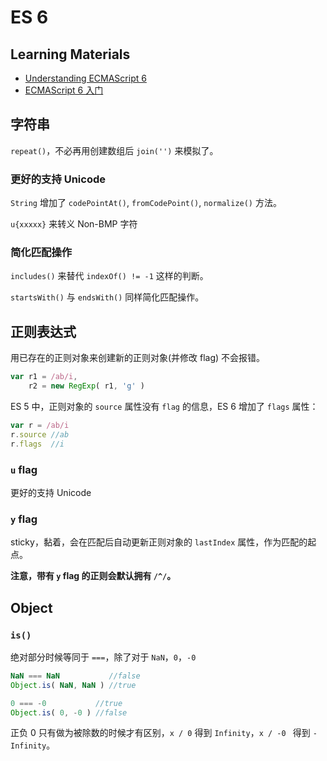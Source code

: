 # ES 6

## Learning Materials

- [Understanding ECMAScript 6](https://leanpub.com/understandinges6/read/)
- [ECMAScript 6 入门](http://es6.ruanyifeng.com/)

## 字符串

`repeat()`，不必再用创建数组后 `join('')` 来模拟了。

### 更好的支持 Unicode

`String` 增加了 `codePointAt()`, `fromCodePoint()`, `normalize()` 方法。

`u{xxxxx}` 来转义 Non-BMP 字符

### 简化匹配操作

`includes()` 来替代 `indexOf() != -1` 这样的判断。

`startsWith()` 与 `endsWith()` 同样简化匹配操作。


## 正则表达式

用已存在的正则对象来创建新的正则对象(并修改 flag) 不会报错。

```javascript
var r1 = /ab/i,
	r2 = new RegExp( r1, 'g' )
```

ES 5 中，正则对象的 `source` 属性没有 `flag` 的信息，ES 6 增加了 `flags` 属性：

```javascript
var r = /ab/i
r.source //ab
r.flags  //i
```

### `u` flag

更好的支持 Unicode

### `y` flag

sticky，黏着，会在匹配后自动更新正则对象的 `lastIndex` 属性，作为匹配的起点。

**注意，带有 `y` flag 的正则会默认拥有 `/^/`。** 

## Object

### `is()`

绝对部分时候等同于 `===`，除了对于 `NaN`，`0`，`-0`

```javascript
NaN === NaN  	      //false
Object.is( NaN, NaN ) //true

0 === -0           //true
Object.is( 0, -0 ) //false
```

正负 0 只有做为被除数的时候才有区别，`x / 0` 得到 `Infinity`，`x / -0 ` 得到 `-Infinity`。